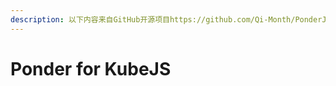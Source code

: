 ```yaml
---
description: 以下内容来自GitHub开源项目https://github.com/Qi-Month/PonderJS-Tutorials
---
```


# Ponder for KubeJS